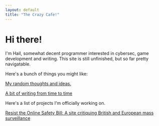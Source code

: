 ```yaml
---
layout: default
title: "The Crazy Cafe!"
---
```


# Hi there!

I'm Hail, somewhat decent programmer interested in cybersec, game development and writing. This site is still unfinished, but so far pretty navigatable.

Here's a bunch of things you might like:

[My random thoughts and ideas.](things_you_might_like\blog) <br>

[A bit of writing from time to time](things_you_might_like\literature) <br>

Here's a list of projects I'm officially working on.

[Resist the Online Safety Bill: A site critiquing British and European mass surveillance](https://crazycatasg.github.io/anti-osa/)

